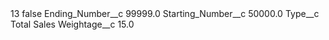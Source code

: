 <?xml version="1.0" encoding="UTF-8"?>
<CustomMetadata xmlns="http://soap.sforce.com/2006/04/metadata" xmlns:xsi="http://www.w3.org/2001/XMLSchema-instance" xmlns:xsd="http://www.w3.org/2001/XMLSchema">
    <label>13</label>
    <protected>false</protected>
    <values>
        <field>Ending_Number__c</field>
        <value xsi:type="xsd:double">99999.0</value>
    </values>
    <values>
        <field>Starting_Number__c</field>
        <value xsi:type="xsd:double">50000.0</value>
    </values>
    <values>
        <field>Type__c</field>
        <value xsi:type="xsd:string">Total Sales</value>
    </values>
    <values>
        <field>Weightage__c</field>
        <value xsi:type="xsd:double">15.0</value>
    </values>
</CustomMetadata>
